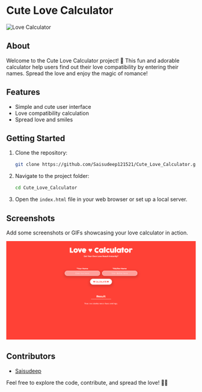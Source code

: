 # Cute Love Calculator

![Love Calculator](https://example.com/love_calculator_image.png)

## About

Welcome to the Cute Love Calculator project! 💖 This fun and adorable calculator help users find out their love compatibility by entering their names. Spread the love and enjoy the magic of romance!

## Features

- Simple and cute user interface
- Love compatibility calculation
- Spread love and smiles

## Getting Started

1. Clone the repository:

   ```bash
   git clone https://github.com/Saisudeep121521/Cute_Love_Calculator.git
   ```

2. Navigate to the project folder:

   ```bash
   cd Cute_Love_Calculator
   ```

3. Open the `index.html` file in your web browser or set up a local server.

## Screenshots

Add some screenshots or GIFs showcasing your love calculator in action.

![Screenshot 1](Output.png)

## Contributors

- [Saisudeep](https://github.com/Saisudeep121521)

Feel free to explore the code, contribute, and spread the love! 💑🌟

